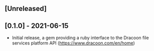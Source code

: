 ## [Unreleased]

## [0.1.0] - 2021-06-15

- Initial release, a gem providing a ruby interface to the Dracoon file services platform API (https://www.dracoon.com/en/home)
